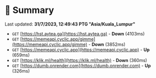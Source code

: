 # 📖 Summary
Last updated: **31/7/2023, 12:49:43 PTG "Asia/Kuala_Lumpur"**

- `GET` [https://hst.aytea.ga](https://hst.aytea.ga) - **Down** (4103ms)
- `GET` [https://memeapi.cyclic.app/gimme](https://memeapi.cyclic.app/gimme) - **Down** (3852ms)
- `GET` [https://memeapi.cyclic.app](https://memeapi.cyclic.app) - **Up** (659ms)
- `GET` [https://klik.ml/health](https://klik.ml/health) - **Down** (360ms)
- `GET` [https://dumb.onrender.com](https://dumb.onrender.com) - **Up** (326ms)
